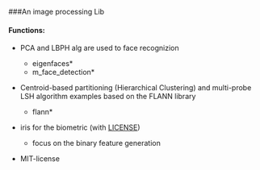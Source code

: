 ###An image processing Lib

#### Functions:
     
* PCA and LBPH alg are used to face recognizion
     - eigenfaces*
     - m_face_detection*


* Centroid-based partitioning (Hierarchical Clustering) and multi-probe LSH algorithm examples based on the FLANN library
     - flann*

* iris for the biometric (with [LICENSE](https://github.com/muyun/dev.imageprocessing/blob/master/iris/LICENSE.md))
     - focus on the binary feature generation

* MIT-license

